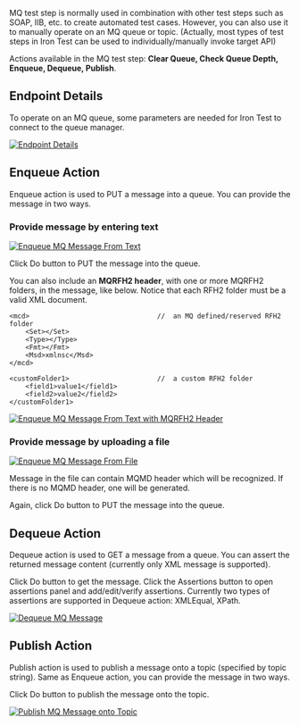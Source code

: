 MQ test step is normally used in combination with other test steps such as SOAP, IIB, etc. to create automated test cases. However, you can also use it to manually operate on an MQ queue or topic. (Actually, most types of test steps in Iron Test can be used to individually/manually invoke target API)

Actions available in the MQ test step: **Clear Queue, Check Queue Depth, Enqueue, Dequeue, Publish**.

## Endpoint Details
To operate on an MQ queue, some parameters are needed for Iron Test to connect to the queue manager.

[![Endpoint Details](https://github.com/zheng-wang/irontest/blob/master/screenshots/mq/endpoint-details.png)](https://github.com/zheng-wang/irontest/blob/master/screenshots/mq/endpoint-details.png)

## Enqueue Action
Enqueue action is used to PUT a message into a queue. You can provide the message in two ways.

### Provide message by entering text
[![Enqueue MQ Message From Text](https://github.com/zheng-wang/irontest/blob/master/screenshots/mq/enqueue-message-from-text.png)](https://github.com/zheng-wang/irontest/blob/master/screenshots/mq/enqueue-message-from-text.png)

Click Do button to PUT the message into the queue.

You can also include an **MQRFH2 header**, with one or more MQRFH2 folders, in the message, like below. Notice that each RFH2 folder must be a valid XML document.

    <mcd>                                //  an MQ defined/reserved RFH2 folder
        <Set></Set>
        <Type></Type>
        <Fmt></Fmt>
        <Msd>xmlnsc</Msd>
    </mcd>   

    <customFolder1>                      //  a custom RFH2 folder
        <field1>value1</field1>
        <field2>value2</field2>
    </customFolder1>

[![Enqueue MQ Message From Text with MQRFH2 Header](https://github.com/zheng-wang/irontest/blob/master/screenshots/mq/enqueue-message-from-text-with-rfh2-header.png)](https://github.com/zheng-wang/irontest/blob/master/screenshots/mq/enqueue-message-from-text-with-rfh2-header.png)

### Provide message by uploading a file

[![Enqueue MQ Message From File](https://github.com/zheng-wang/irontest/blob/master/screenshots/mq/enqueue-message-from-file.png)](https://github.com/zheng-wang/irontest/blob/master/screenshots/mq/enqueue-message-from-file.png)

Message in the file can contain MQMD header which will be recognized. If there is no MQMD header, one will be generated.

Again, click Do button to PUT the message into the queue.

## Dequeue Action
Dequeue action is used to GET a message from a queue. You can assert the returned message content (currently only XML message is supported).

Click Do button to get the message. Click the Assertions button to open assertions panel and add/edit/verify assertions. Currently two types of assertions are supported in Dequeue action: XMLEqual, XPath.
  
[![Dequeue MQ Message](https://github.com/zheng-wang/irontest/blob/master/screenshots/mq/dequeue-message.png)](https://github.com/zheng-wang/irontest/blob/master/screenshots/mq/dequeue-message.png)

## Publish Action
Publish action is used to publish a message onto a topic (specified by topic string). Same as Enqueue action, you can provide the message in two ways.

Click Do button to publish the message onto the topic.
  
[![Publish MQ Message onto Topic](https://github.com/zheng-wang/irontest/blob/master/screenshots/mq/publish-message.png)](https://github.com/zheng-wang/irontest/blob/master/screenshots/mq/publish-message.png)